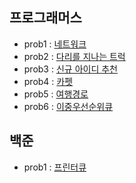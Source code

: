 ## 프로그래머스
- prob1 : [네트워크](https://programmers.co.kr/learn/courses/30/lessons/43162)
- prob2 : [다리를 지나는 트럭](https://programmers.co.kr/learn/courses/30/lessons/42583)
- prob3 : [신규 아이디 추천](https://programmers.co.kr/learn/courses/30/lessons/72410)
- prob4 : [카펫](https://programmers.co.kr/learn/courses/30/lessons/42842)
- prob5 : [여행경로](https://programmers.co.kr/learn/courses/30/lessons/43164)
- prob6 : [이중우선순위큐](https://programmers.co.kr/learn/courses/30/lessons/42628)

## 백준
- prob1 : [프린터큐](https://www.acmicpc.net/problem/1966)